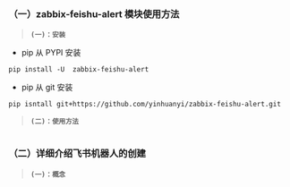 ###  （一）zabbix-feishu-alert 模块使用方法

> **`(一)：安装`**

- pip 从 PYPI 安装

```
pip install -U  zabbix-feishu-alert
```

- pip 从 git 安装

```
pip isntall git+https://github.com/yinhuanyi/zabbix-feishu-alert.git
```

> **`(二)：使用方法`**

```

```

###  （二）详细介绍飞书机器人的创建

> **`(一)：概念`**

```

```
